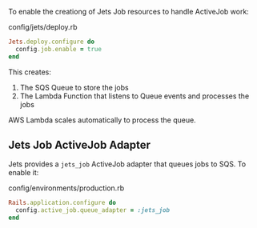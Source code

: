 To enable the creationg of Jets Job resources to handle ActiveJob work:

config/jets/deploy.rb

```ruby
Jets.deploy.configure do
  config.job.enable = true
end
```

This creates:

1. The SQS Queue to store the jobs
2. The Lambda Function that listens to Queue events and processes the jobs

AWS Lambda scales automatically to process the queue.

## Jets Job ActiveJob Adapter

Jets provides a `jets_job` ActiveJob adapter that queues jobs to SQS. To enable it:

config/environments/production.rb

```ruby
Rails.application.configure do
  config.active_job.queue_adapter = :jets_job
end
```
